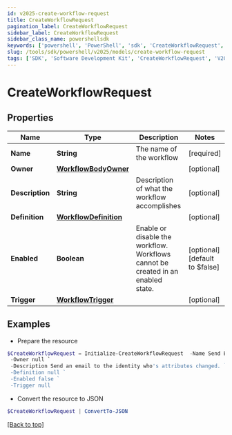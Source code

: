 ```yaml
---
id: v2025-create-workflow-request
title: CreateWorkflowRequest
pagination_label: CreateWorkflowRequest
sidebar_label: CreateWorkflowRequest
sidebar_class_name: powershellsdk
keywords: ['powershell', 'PowerShell', 'sdk', 'CreateWorkflowRequest', 'V2025CreateWorkflowRequest'] 
slug: /tools/sdk/powershell/v2025/models/create-workflow-request
tags: ['SDK', 'Software Development Kit', 'CreateWorkflowRequest', 'V2025CreateWorkflowRequest']
---
```



# CreateWorkflowRequest

## Properties

Name | Type | Description | Notes
------------ | ------------- | ------------- | -------------
**Name** | **String** | The name of the workflow | [required]
**Owner** | [**WorkflowBodyOwner**](workflow-body-owner) |  | [optional] 
**Description** | **String** | Description of what the workflow accomplishes | [optional] 
**Definition** | [**WorkflowDefinition**](workflow-definition) |  | [optional] 
**Enabled** | **Boolean** | Enable or disable the workflow.  Workflows cannot be created in an enabled state. | [optional] [default to $false]
**Trigger** | [**WorkflowTrigger**](workflow-trigger) |  | [optional] 

## Examples

- Prepare the resource
```powershell
$CreateWorkflowRequest = Initialize-CreateWorkflowRequest  -Name Send Email `
 -Owner null `
 -Description Send an email to the identity who's attributes changed. `
 -Definition null `
 -Enabled false `
 -Trigger null
```

- Convert the resource to JSON
```powershell
$CreateWorkflowRequest | ConvertTo-JSON
```


[[Back to top]](#) 

